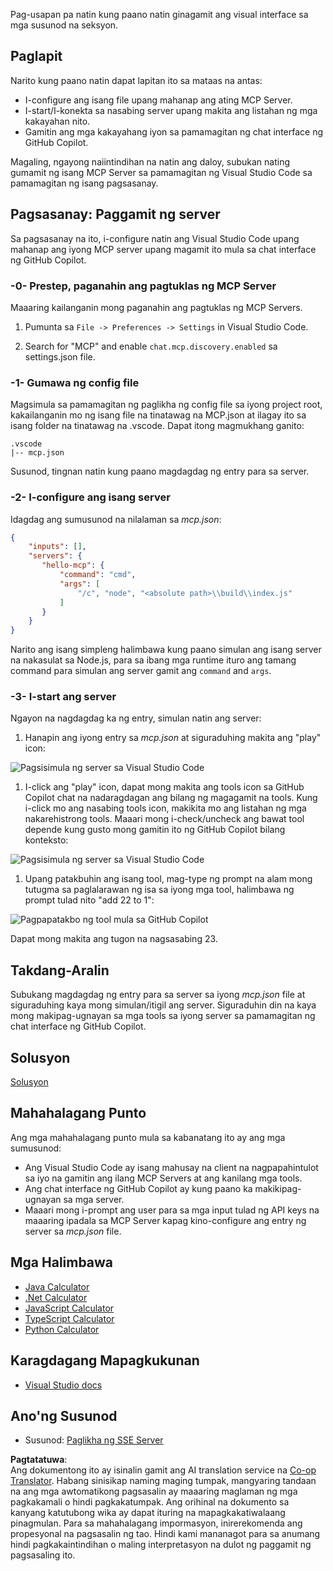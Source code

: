 <!--
CO_OP_TRANSLATOR_METADATA:
{
  "original_hash": "c37fabfbc0dcbc9a4afb6d17e7d3be9f",
  "translation_date": "2025-05-17T11:13:17+00:00",
  "source_file": "03-GettingStarted/04-vscode/README.md",
  "language_code": "tl"
}
-->
Pag-usapan pa natin kung paano natin ginagamit ang visual interface sa mga susunod na seksyon.

## Paglapit

Narito kung paano natin dapat lapitan ito sa mataas na antas:

- I-configure ang isang file upang mahanap ang ating MCP Server.
- I-start/I-konekta sa nasabing server upang makita ang listahan ng mga kakayahan nito.
- Gamitin ang mga kakayahang iyon sa pamamagitan ng chat interface ng GitHub Copilot.

Magaling, ngayong naiintindihan na natin ang daloy, subukan nating gumamit ng isang MCP Server sa pamamagitan ng Visual Studio Code sa pamamagitan ng isang pagsasanay.

## Pagsasanay: Paggamit ng server

Sa pagsasanay na ito, i-configure natin ang Visual Studio Code upang mahanap ang iyong MCP server upang magamit ito mula sa chat interface ng GitHub Copilot.

### -0- Prestep, paganahin ang pagtuklas ng MCP Server

Maaaring kailanganin mong paganahin ang pagtuklas ng MCP Servers.

1. Pumunta sa `File -> Preferences -> Settings` in Visual Studio Code.

1. Search for "MCP" and enable `chat.mcp.discovery.enabled` sa settings.json file.

### -1- Gumawa ng config file

Magsimula sa pamamagitan ng paglikha ng config file sa iyong project root, kakailanganin mo ng isang file na tinatawag na MCP.json at ilagay ito sa isang folder na tinatawag na .vscode. Dapat itong magmukhang ganito:

```text
.vscode
|-- mcp.json
```

Susunod, tingnan natin kung paano magdagdag ng entry para sa server.

### -2- I-configure ang isang server

Idagdag ang sumusunod na nilalaman sa *mcp.json*:

```json
{
    "inputs": [],
    "servers": {
       "hello-mcp": {
           "command": "cmd",
           "args": [
               "/c", "node", "<absolute path>\\build\\index.js"
           ]
       }
    }
}
```

Narito ang isang simpleng halimbawa kung paano simulan ang isang server na nakasulat sa Node.js, para sa ibang mga runtime ituro ang tamang command para simulan ang server gamit ang `command` and `args`.

### -3- I-start ang server

Ngayon na nagdagdag ka ng entry, simulan natin ang server:

1. Hanapin ang iyong entry sa *mcp.json* at siguraduhing makita ang "play" icon:

  ![Pagsisimula ng server sa Visual Studio Code](../../../../translated_images/vscode-start-server.c7f1132263a8ce789fa7f436eb3df7e36199ebf863f1a8205bfc4483c9e40924.tl.png)  

1. I-click ang "play" icon, dapat mong makita ang tools icon sa GitHub Copilot chat na nadaragdagan ang bilang ng magagamit na tools. Kung i-click mo ang nasabing tools icon, makikita mo ang listahan ng mga nakarehistrong tools. Maaari mong i-check/uncheck ang bawat tool depende kung gusto mong gamitin ito ng GitHub Copilot bilang konteksto:

  ![Pagsisimula ng server sa Visual Studio Code](../../../../translated_images/vscode-tool.ce37be05a56b9af258f882c161dbf35e23ac885b08ee5f5ee643097653b135b8.tl.png)

1. Upang patakbuhin ang isang tool, mag-type ng prompt na alam mong tutugma sa paglalarawan ng isa sa iyong mga tool, halimbawa ng prompt tulad nito "add 22 to 1":

  ![Pagpapatakbo ng tool mula sa GitHub Copilot](../../../../translated_images/vscode-agent.7f56a5ce3cef334adfe737514a7e8ac9384fa4161dd4df14bd3ddc9cd1a154f4.tl.png)

  Dapat mong makita ang tugon na nagsasabing 23.

## Takdang-Aralin

Subukang magdagdag ng entry para sa server sa iyong *mcp.json* file at siguraduhing kaya mong simulan/itigil ang server. Siguraduhin din na kaya mong makipag-ugnayan sa mga tools sa iyong server sa pamamagitan ng chat interface ng GitHub Copilot.

## Solusyon

[Solusyon](./solution/README.md)

## Mahahalagang Punto

Ang mga mahahalagang punto mula sa kabanatang ito ay ang mga sumusunod:

- Ang Visual Studio Code ay isang mahusay na client na nagpapahintulot sa iyo na gamitin ang ilang MCP Servers at ang kanilang mga tools.
- Ang chat interface ng GitHub Copilot ay kung paano ka makikipag-ugnayan sa mga server.
- Maaari mong i-prompt ang user para sa mga input tulad ng API keys na maaaring ipadala sa MCP Server kapag kino-configure ang entry ng server sa *mcp.json* file.

## Mga Halimbawa

- [Java Calculator](../samples/java/calculator/README.md)
- [.Net Calculator](../../../../03-GettingStarted/samples/csharp)
- [JavaScript Calculator](../samples/javascript/README.md)
- [TypeScript Calculator](../samples/typescript/README.md)
- [Python Calculator](../../../../03-GettingStarted/samples/python)

## Karagdagang Mapagkukunan

- [Visual Studio docs](https://code.visualstudio.com/docs/copilot/chat/mcp-servers)

## Ano'ng Susunod

- Susunod: [Paglikha ng SSE Server](/03-GettingStarted/05-sse-server/README.md)

**Pagtatatuwa**:  
Ang dokumentong ito ay isinalin gamit ang AI translation service na [Co-op Translator](https://github.com/Azure/co-op-translator). Habang sinisikap naming maging tumpak, mangyaring tandaan na ang mga awtomatikong pagsasalin ay maaaring maglaman ng mga pagkakamali o hindi pagkakatumpak. Ang orihinal na dokumento sa kanyang katutubong wika ay dapat ituring na mapagkakatiwalaang pinagmulan. Para sa mahahalagang impormasyon, inirerekomenda ang propesyonal na pagsasalin ng tao. Hindi kami mananagot para sa anumang hindi pagkakaintindihan o maling interpretasyon na dulot ng paggamit ng pagsasaling ito.